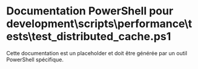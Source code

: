# Documentation PowerShell pour development\scripts\performance\tests\test_distributed_cache.ps1

Cette documentation est un placeholder et doit être générée par un outil PowerShell spécifique.
